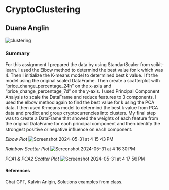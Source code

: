 # CryptoClustering
## Duane Anglin

![clustering](https://github.com/Enaud29/CryptoClustering/assets/161158238/ebf075f9-7554-4472-887a-043121e4c6ba)

### Summary

For this assignment I prepared the data by using StandartScaler from scikit-learn. I used the Elbow method to determind the best value for k which was 4. Then I initialize the K-means model to determined best k value. I fit the model using the original scaled DataFrame. Then create a scatterplot with “price_change_percentage_24h” on the x-axis and “price_change_percentage_7d” on the y-axis. I used Principal Component Analysis to scale the DataFrame and reduce features to 3 components. I used the elbow method again to find the best value for k using the PCA data. I then used K-means model to determind the best k value from PCA data and predict and group cryptocurrencies into clusters. My final step was to create a DataFrame that showed the weights of each feature from the original DataFrame for each principal component and then identify the strongest positive or negative influence on each component.


_Elbow Plot_
![Screenshot 2024-05-31 at 4 15 43 PM](https://github.com/Enaud29/CryptoClustering/assets/161158238/cc143613-374d-4785-9e20-70c088736246)

_Rainbow Scatter Plot_
![Screenshot 2024-05-31 at 4 16 30 PM](https://github.com/Enaud29/CryptoClustering/assets/161158238/bbc4d848-c86b-49c1-bb27-581057e14f70)

_PCA1 & PCA2 Scatter Plot_
![Screenshot 2024-05-31 at 4 17 56 PM](https://github.com/Enaud29/CryptoClustering/assets/161158238/0d23b78e-ad2e-47f5-8744-a4eedf550341)


#### References
Chat GPT, Kalvin Anlgin, Solutions examples from class.
